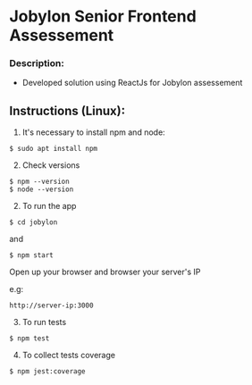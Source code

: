 # Jobylon Senior Frontend Assessement

### Description:

- Developed solution using ReactJs for Jobylon assessement

## Instructions (Linux):

1. It's necessary to install npm and node:

```
$ sudo apt install npm
```

2. Check versions

```
$ npm --version
$ node --version
```

2. To run the app

```
$ cd jobylon
```

and

```
$ npm start
```

Open up your browser and browser your server's IP


e.g: 
```
http://server-ip:3000
```

3. To run tests

```
$ npm test
```

4. To collect tests coverage

```
$ npm jest:coverage
```
